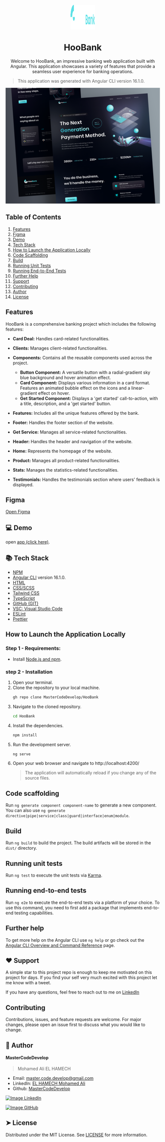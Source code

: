 <p align="center">
  <img src="https://github.com/MasterCodeDevelop/HooBank/blob/master/project/logo.png?raw=true" alt="Logo" width="80" height="80">
  <h1 align="center">HooBank</h1>
</p>

<p align="center">
    Welcome to HooBank, an impressive banking web application built with Angular. This application showcases a variety of features that provide a seamless user experience for banking operations.
</p>

> This application was generated with Angular CLI version 16.1.0.

![screenshot HooBank'](https://github.com/MasterCodeDevelop/HooBank/blob/master/project/screen.png?raw=true)

## Table of Contents

1. [Features](#features)
2. [Figma](#figma)
3. [Demo](#demo)
4. [Tech Stack](#tech-stack)
5. [How to Launch the Application Locally](#how-to-launch-the-application-locally)
6. [Code Scaffolding](#code-scaffolding)
7. [Build](#build)
8. [Running Unit Tests](#running-unit-tests)
9. [Running End-to-End Tests](#running-end-to-end-tests)
10. [Further Help](#further-help)
11. [Support](#support)
12. [Contributing](#contributing)
13. [Author](#author)
14. [License](#license)

## Features <a name="features"></a>

HooBank is a comprehensive banking project which includes the following features:

- **Card Deal:** Handles card-related functionalities.
- **Clients:** Manages client-related functionalities.
- **Components:** Contains all the reusable components used across the project.

  - **Button Component:** A versatile button with a radial-gradient sky blue background and hover animation effect.
  - **Card Component:** Displays various information in a card format. Features an animated bubble effect on the icons and a linear-gradient effect on hover.
  - **Get Started Component:** Displays a 'get started' call-to-action, with a title, description, and a 'get started' button.

- **Features:** Includes all the unique features offered by the bank.
- **Footer:** Handles the footer section of the website.
- **Get Service:** Manages all service-related functionalities.
- **Header:** Handles the header and navigation of the website.
- **Home:** Represents the homepage of the website.
- **Product:** Manages all product-related functionalities.
- **Stats:** Manages the statistics-related functionalities.
- **Testimonials:** Handles the testimonials section where users' feedback is displayed.

## Figma<a name="figma"></a>

[Open Figma](https://www.figma.com/community/file/1251937045771450545)

## 💻 Demo<a name="demo"></a>

open [app (click here)](https://mastercodedevelop.github.io/HooBank/).

## 📚 Tech Stack<a name="tech-stack"></a>

- [NPM](https://www.npmjs.com)
- [Angular CLI](https://cli.angular.io/) version 16.1.0.
- [HTML](https://developer.mozilla.org/en-US/docs/Web/HTML)
- [CSS/SCSS](https://sass-lang.com)
- [Tailwind CSS](https://tailwindcss.com/)
- [TypeScript](https://www.typescriptlang.org/)
- [GitHub (GIT)](https://git-scm.com)
- [VSC: Visual Studio Code](https://code.visualstudio.com/)
- [ESLint](https://eslint.org)
- [Prettier](https://prettier.io)

## How to Launch the Application Locally <a name="how-to-launch-the-application-locally"></a>

### Step 1 - Requirements:

- Install [Node.js and npm](https://docs.npmjs.com/downloading-and-installing-node-js-and-npm).

### step 2 - Installation

1. Open your terminal.
2. Clone the repository to your local machine.
   ```bash
   gh repo clone MasterCodeDevelop/HooBank
   ```
3. Navigate to the cloned repository.
   ```bash
   cd HooBank
   ```
4. Install the dependencies.
   ```bash
   npm install
   ```
5. Run the development server.
   ```bash
   ng serve
   ```
6. Open your web browser and navigate to http://localhost:4200/
   > The application will automatically reload if you change any of the source files.

## Code scaffolding<a name="code-scaffolding"></a>

Run `ng generate component component-name` to generate a new component. You can also use `ng generate directive|pipe|service|class|guard|interface|enum|module`.

## Build<a name="build"></a>

Run `ng build` to build the project. The build artifacts will be stored in the `dist/` directory.

## Running unit tests<a name="running-unit-tests"></a>

Run `ng test` to execute the unit tests via [Karma](https://karma-runner.github.io).

## Running end-to-end tests<a name="running-end-to-end-tests"></a>

Run `ng e2e` to execute the end-to-end tests via a platform of your choice. To use this command, you need to first add a package that implements end-to-end testing capabilities.

## Further help<a name="further-help"></a>

To get more help on the Angular CLI use `ng help` or go check out the [Angular CLI Overview and Command Reference](https://angular.io/cli) page.

## ❤️ Support<a name="support"></a>

A simple star to this project repo is enough to keep me motivated on this project for days. If you find your self very much excited with this project let me know with a tweet.

If you have any questions, feel free to reach out to me on
[LinkedIn](https://www.linkedin.com/in/master-dev/)

## Contributing<a name="contributing"></a>

Contributions, issues, and feature requests are welcome. For major changes, please open an issue first to discuss what you would like to change.

## 🙇 Author<a name="author"></a>

#### MasterCodeDevelop

> Mohamed Ali EL HAMECH

- Email: <a href="master.code.develop@gmail.com">master.code.develop@gmail.com</a>
- LinkedIn: [EL HAMECH Mohamed Ali](https://www.linkedin.com/in/master-dev/)
- Github: [MasterCodeDevelop](https://github.com/MasterCodeDevelop)

[ ![Image](https://cdn.icon-icons.com/icons2/805/PNG/48/linkedin_icon-icons.com_65929.png) LinkedIn ](https://www.linkedin.com/in/master-dev/)

[ ![Image](https://cdn.icon-icons.com/icons2/1996/PNG/48/code_development_github_open_source_programming_source_icon_123274.png) GitHub](https://www.linkedin.com/in/master-dev/)

## ➤ License<a name="license"></a>

Distributed under the MIT License. See [LICENSE](https://github.com/MasterCodeDevelop/HooBank/blob/master/LICENSE.txt?raw=true) for more information.
